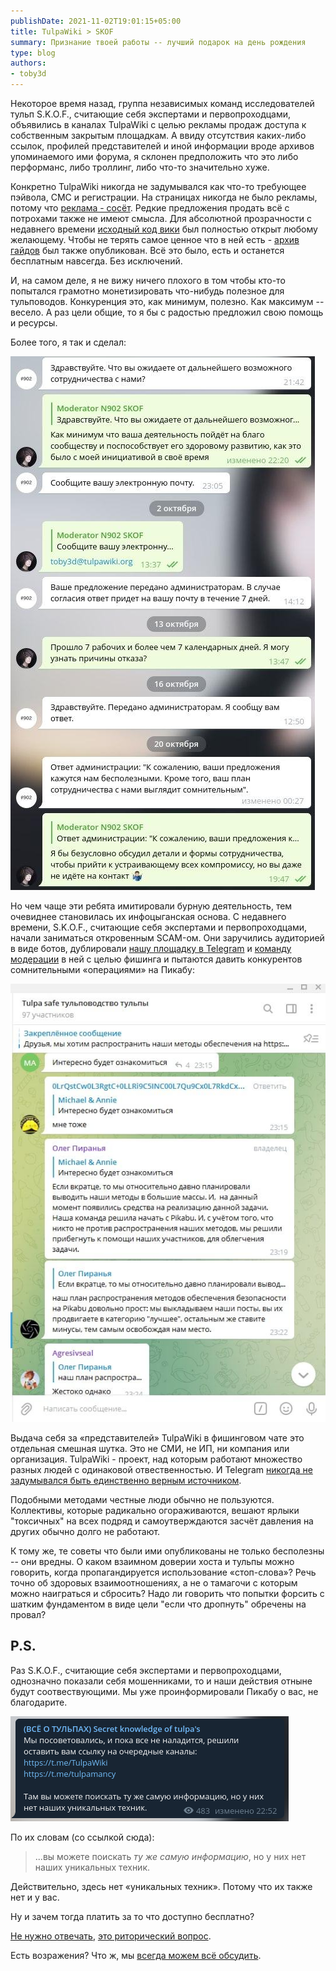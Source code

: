 ```yaml
---
publishDate: 2021-11-02T19:01:15+05:00
title: TulpaWiki > SKOF
summary: Признание твоей работы -- лучший подарок на день рождения
type: blog
authors:
- toby3d
---
```

Некоторое время назад, группа независимых команд исследователей тульп S.K.O.F.,
считающие себя экспертами и первопроходцами, объявились в каналах TulpaWiki с
целью рекламы продаж доступа к собственным закрытым площадкам. А ввиду отсутствия
каких-либо ссылок, профилей представителей и иной информации вроде архивов
упоминаемого ими форума, я склонен предположить что это либо перформанс, либо
троллинг, либо что-то значительно хуже.

<!--more-->

Конкретно TulpaWiki никогда не задумывался как что-то требующее пэйвола, СМС и
регистрации. На страницах никогда не было рекламы, потому что [реклама - сосёт](https://toby3d.me/ru/ads/).
Редкие предложения продать всё с потрохами также не имеют смысла. Для абсолютной
прозрачности с недавнего времени [исходный код вики](https://gitlab.com/TulpaWiki/tulpawiki.gitlab.io)
был полностью открыт любому желающему. Чтобы не терять самое ценное что в ней
есть - [архив гайдов](https://gitlab.com/TulpaWiki/archive) был также опубликован.
Всё это было, есть и останется бесплатным навсегда. Без исключений.

И, на самом деле, я не вижу ничего плохого в том чтобы кто-то попытался грамотно
монетизировать что-нибудь полезное для тульповодов. Конкуренция это, как минимум,
полезно. Как максимум -- весело. А раз цели общие, то я бы с радостью предложил
свою помощь и ресурсы.

Более того, я так и сделал:

![](your-message-is-very-important-to-us.jpg "П - клиентоориентированность")

Но чем чаще эти ребята имитировали бурную деятельность, тем очевиднее становилась
их инфоцыганская основа. С недавнего времени, S.K.O.F., считающие себя экспертами
и первопроходцами, начали заниматься откровенным SCAM-ом. Они заручились
аудиторией в виде ботов, дублировали [нашу площадку в Telegram](https://t.me/TulpaWiki)
и [команду модерации](copycat.png) в ней с целью фишинга и пытаются давить
конкурентов сомнительными «операциями» на Пикабу:

![](foul-play.jpg)

Выдача себя за «представителей» TulpaWiki в фишинговом чате это отдельная смешная
шутка. Это не СМИ, не ИП, ни компания или организация. TulpaWiki - проект, над
которым работают множество разных людей с одинаковой отвественностью. И Telegram
[никогда не задумывался быть единственно верным источником](https://indieweb.org/silo).

Подобными методами честные люди обычно не пользуются. Коллективы, которые
радикально огораживаются, вешают ярлыки "токсичных" на всех подряд и
самоутверждаются засчёт давления на других обычно долго не работают.

К тому же, те советы что были ими опубликованы не только бесполезны -- они
вредны. О каком взаимном доверии хоста и тульпы можно говорить, когда
пропагандируется использование «стоп-слова»? Речь точно об здоровых
взаимоотношениях, а не о тамагочи с которым можно наиграться и сбросить? Надо ли
говорить что попытки форсить с шатким фундаментом в виде цели "если что дропнуть"
обречены на провал?

## P.S.

Раз S.K.O.F., считающие себя экспертами и первопроходцами, однозначно показали
себя мошенниками, то и наши действия отныне будут соотвествующими. Мы уже
проинформировали Пикабу о вас, не благодарите.

![](ads.png "Спасибо за бесплатную рекламу")

По их словам (со ссылкой сюда):

> ...вы можете поискать *ту же самую информацию*, но у них нет наших уникальных
> техник.

Действительно, здесь нет «уникальных техник». Потому что их также нет и у вас.

Ну и зачем тогда платить за то что доступно бесплатно?

[Не нужно отвечать](https://www.youtube.com/watch?v=Wx2kl_HgRPw),
[это риторический вопрос](https://www.youtube.com/watch?v=890NnPxJDFA).

Есть возражения? Что ж, мы [всегда можем всё обсудить](mailto:toby3d@tulpawiki.org).
